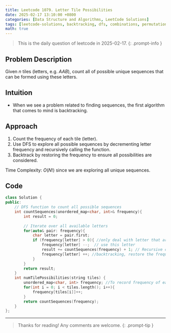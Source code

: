 ```yaml
---
title: Leetcode 1079. Letter Tile Possibilities
date: 2025-02-17 13:10:00 +0800
categories: [Data Structure and Algorithms, LeetCode Solutions]
tags: [leetcode-solutions, backtracking, dfs, combinations, permutations]     # TAG names should always be lowercase
math: true
---
```


> This is the daily question of leetcode in 2025-02-17. 
{: .prompt-info }

## Problem Description

Given $n$ tiles (letters, e.g. $AAB$), count all of possible unique sequences that can be formed using these letters.



## Intuition

- When we see a problem related to finding sequences, the first algorithm that comes to mind is backtracking.



## Approach

1. Count the frequency of each tile (letter). 
2. Use DFS to explore all possible sequences by decrementing letter frequency and recursively calling the function.
3. Backtrack by restoring the frequency to ensure all possibilities are considered.

Time Complexity: $O(N!)$ since we are exploring all unique sequences.



## Code

```c++
class Solution {
public:
    // DFS function to count all possible sequences
    int countSequences(unordered_map<char, int>& frequency){
        int result = 0;
        
        // Iterate over all available letters
        for(auto& pair: frequency){
            char letter = pair.first;
            if (frequency[letter] > 0){ //only deal with letter that are still available
                frequency[letter] --;  // use this letter
                result += countSequences(frequency) + 1; // Recursive call and count this sequence
                frequency[letter] ++; //backtracking, restore the frequency of the letter
            }
        }
        return result;
    }
    int numTilePossibilities(string tiles) {
        unordered_map<char, int> frequency; //To record frequency of each letter
        for(int i = 0; i < tiles.length(); i++){
            frequency[tiles[i]]++;
        }
        return countSequences(frequency);
    }
};
```



---


> Thanks for reading! Any comments are welcome.
{: .prompt-tip }
